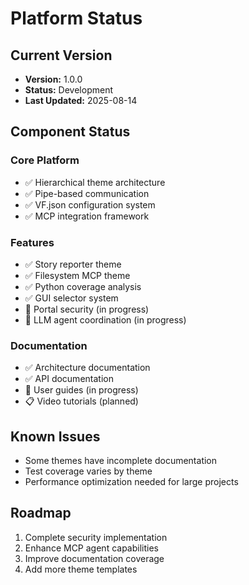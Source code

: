 # Platform Status

## Current Version
- **Version:** 1.0.0
- **Status:** Development
- **Last Updated:** 2025-08-14

## Component Status

### Core Platform
- ✅ Hierarchical theme architecture
- ✅ Pipe-based communication
- ✅ VF.json configuration system
- ✅ MCP integration framework

### Features
- ✅ Story reporter theme
- ✅ Filesystem MCP theme
- ✅ Python coverage analysis
- ✅ GUI selector system
- 🚧 Portal security (in progress)
- 🚧 LLM agent coordination (in progress)

### Documentation
- ✅ Architecture documentation
- ✅ API documentation
- 🚧 User guides (in progress)
- 📋 Video tutorials (planned)

## Known Issues
- Some themes have incomplete documentation
- Test coverage varies by theme
- Performance optimization needed for large projects

## Roadmap
1. Complete security implementation
2. Enhance MCP agent capabilities
3. Improve documentation coverage
4. Add more theme templates
